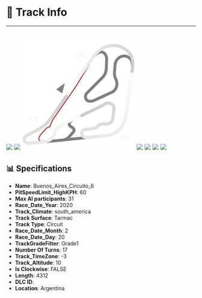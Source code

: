# 🏁 Track Info

---
![](image_1.jpg)
![](image_2.jpg)
![](image_3.jpg)
![](image_4.jpg)
![](image_5.jpg)
![](image_6.jpg)
![](image_7.jpg)
---

## 📊 Specifications

- **Name**: Buenos_Aires_Circuito_6
- **PitSpeedLimit_HighKPH**: 60
- **Max AI participants**: 31
- **Race_Date_Year**: 2020
- **Track_Climate**: south_america
- **Track Surface**: Tarmac
- **Track Type**: Circuit
- **Race_Date_Month**: 2
- **Race_Date_Day**: 20
- **TrackGradeFilter**: Grade1
- **Number Of Turns**: 17
- **Track_TimeZone**: -3
- **Track_Altitude**: 10
- **Is Clockwise**: FALSE
- **Length**: 4312
- **DLC ID**: 
- **Location**: Argentina
